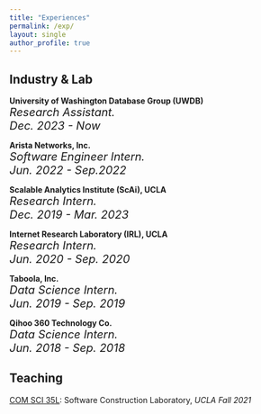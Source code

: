 ```yaml
---
title: "Experiences"
permalink: /exp/
layout: single
author_profile: true
---
```


## Industry & Lab

**University of Washington Database Group (UWDB)** <br>
<span style="font-size:20px; font-style: oblique;">
    Research Assistant. <br> 
    Dec. 2023 - Now
</span>

**Arista Networks, Inc.** <br>
<span style="font-size:20px; font-style: oblique;">
    Software Engineer Intern. <br> 
    Jun. 2022 - Sep.2022
</span>

**Scalable Analytics Institute (ScAi), UCLA** <br>
<span style="font-size:20px; font-style: oblique;">
    Research Intern. <br> 
    Dec. 2019 - Mar. 2023
</span>

**Internet Research Laboratory (IRL), UCLA** <br>
<span style="font-size:20px; font-style: oblique;">
    Research Intern. <br>
    Jun. 2020 - Sep. 2020
</span>

**Taboola, Inc.** <br>
<span style="font-size:20px; font-style: oblique;">
    Data Science Intern. <br>
    Jun. 2019 - Sep. 2019
</span>

**Qihoo 360 Technology Co.** <br>
<span style="font-size:20px; font-style: oblique;">
    Data Science Intern. <br>
    Jun. 2018 - Sep. 2018
</span>


## Teaching

[COM SCI 35L](https://web.cs.ucla.edu/classes/fall21/cs35L/index.html): Software Construction Laboratory, *UCLA Fall 2021*

<!-- ## Projects -->